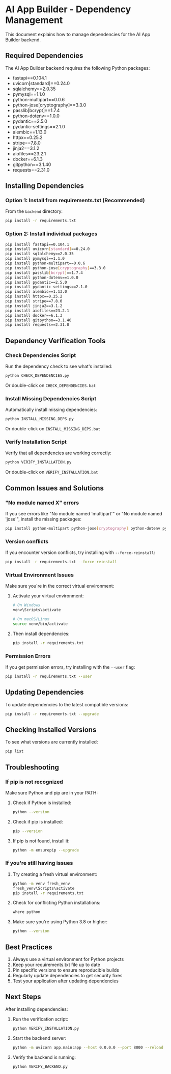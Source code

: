 # AI App Builder - Dependency Management

This document explains how to manage dependencies for the AI App Builder backend.

## Required Dependencies

The AI App Builder backend requires the following Python packages:

- fastapi==0.104.1
- uvicorn[standard]==0.24.0
- sqlalchemy==2.0.35
- pymysql==1.1.0
- python-multipart==0.0.6
- python-jose[cryptography]==3.3.0
- passlib[bcrypt]==1.7.4
- python-dotenv==1.0.0
- pydantic==2.5.0
- pydantic-settings==2.1.0
- alembic==1.13.0
- httpx==0.25.2
- stripe==7.8.0
- jinja2==3.1.2
- aiofiles==23.2.1
- docker==6.1.3
- gitpython==3.1.40
- requests==2.31.0

## Installing Dependencies

### Option 1: Install from requirements.txt (Recommended)

From the `backend` directory:
```bash
pip install -r requirements.txt
```

### Option 2: Install individual packages

```bash
pip install fastapi==0.104.1
pip install uvicorn[standard]==0.24.0
pip install sqlalchemy==2.0.35
pip install pymysql==1.1.0
pip install python-multipart==0.0.6
pip install python-jose[cryptography]==3.3.0
pip install passlib[bcrypt]==1.7.4
pip install python-dotenv==1.0.0
pip install pydantic==2.5.0
pip install pydantic-settings==2.1.0
pip install alembic==1.13.0
pip install httpx==0.25.2
pip install stripe==7.8.0
pip install jinja2==3.1.2
pip install aiofiles==23.2.1
pip install docker==6.1.3
pip install gitpython==3.1.40
pip install requests==2.31.0
```

## Dependency Verification Tools

### Check Dependencies Script
Run the dependency check to see what's installed:
```bash
python CHECK_DEPENDENCIES.py
```

Or double-click on `CHECK_DEPENDENCIES.bat`

### Install Missing Dependencies Script
Automatically install missing dependencies:
```bash
python INSTALL_MISSING_DEPS.py
```

Or double-click on `INSTALL_MISSING_DEPS.bat`

### Verify Installation Script
Verify that all dependencies are working correctly:
```bash
python VERIFY_INSTALLATION.py
```

Or double-click on `VERIFY_INSTALLATION.bat`

## Common Issues and Solutions

### "No module named X" errors

If you see errors like "No module named 'multipart'" or "No module named 'jose'", install the missing packages:

```bash
pip install python-multipart python-jose[cryptography] python-dotenv pydantic-settings gitpython
```

### Version conflicts

If you encounter version conflicts, try installing with `--force-reinstall`:

```bash
pip install -r requirements.txt --force-reinstall
```

### Virtual Environment Issues

Make sure you're in the correct virtual environment:

1. Activate your virtual environment:
   ```bash
   # On Windows
   venv\Scripts\activate
   
   # On macOS/Linux
   source venv/bin/activate
   ```

2. Then install dependencies:
   ```bash
   pip install -r requirements.txt
   ```

### Permission Errors

If you get permission errors, try installing with the `--user` flag:

```bash
pip install -r requirements.txt --user
```

## Updating Dependencies

To update dependencies to the latest compatible versions:

```bash
pip install -r requirements.txt --upgrade
```

## Checking Installed Versions

To see what versions are currently installed:

```bash
pip list
```

## Troubleshooting

### If pip is not recognized

Make sure Python and pip are in your PATH:

1. Check if Python is installed:
   ```bash
   python --version
   ```

2. Check if pip is installed:
   ```bash
   pip --version
   ```

3. If pip is not found, install it:
   ```bash
   python -m ensurepip --upgrade
   ```

### If you're still having issues

1. Try creating a fresh virtual environment:
   ```bash
   python -m venv fresh_venv
   fresh_venv\Scripts\activate
   pip install -r requirements.txt
   ```

2. Check for conflicting Python installations:
   ```bash
   where python
   ```

3. Make sure you're using Python 3.8 or higher:
   ```bash
   python --version
   ```

## Best Practices

1. Always use a virtual environment for Python projects
2. Keep your requirements.txt file up to date
3. Pin specific versions to ensure reproducible builds
4. Regularly update dependencies to get security fixes
5. Test your application after updating dependencies

## Next Steps

After installing dependencies:

1. Run the verification script:
   ```bash
   python VERIFY_INSTALLATION.py
   ```

2. Start the backend server:
   ```bash
   python -m uvicorn app.main:app --host 0.0.0.0 --port 8000 --reload
   ```

3. Verify the backend is running:
   ```bash
   python VERIFY_BACKEND.py
   ```